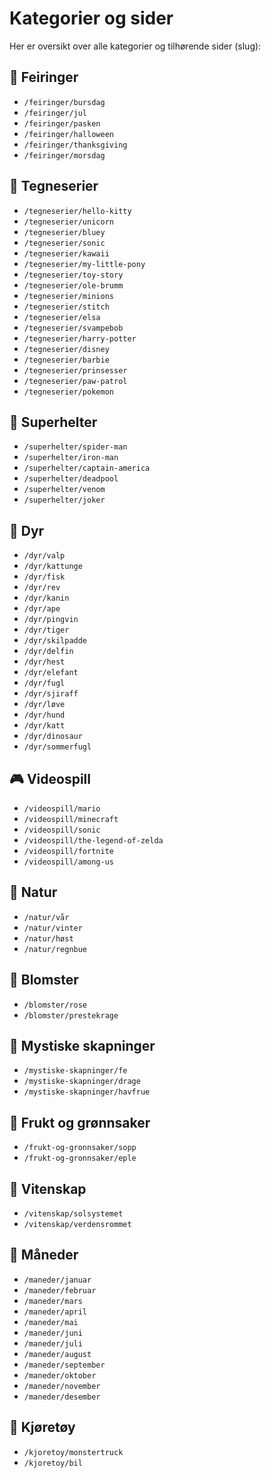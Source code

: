 # Kategorier og sider

Her er oversikt over alle kategorier og tilhørende sider (slug):

## 🥳 Feiringer
- `/feiringer/bursdag`
- `/feiringer/jul`
- `/feiringer/pasken`
- `/feiringer/halloween`
- `/feiringer/thanksgiving`
- `/feiringer/morsdag`

## 🎨 Tegneserier
- `/tegneserier/hello-kitty`
- `/tegneserier/unicorn`
- `/tegneserier/bluey`
- `/tegneserier/sonic`
- `/tegneserier/kawaii`
- `/tegneserier/my-little-pony`
- `/tegneserier/toy-story`
- `/tegneserier/ole-brumm`
- `/tegneserier/minions`
- `/tegneserier/stitch`
- `/tegneserier/elsa`
- `/tegneserier/svampebob`
- `/tegneserier/harry-potter`
- `/tegneserier/disney`
- `/tegneserier/barbie`
- `/tegneserier/prinsesser`
- `/tegneserier/paw-patrol`
- `/tegneserier/pokemon`

## 🦸 Superhelter
- `/superhelter/spider-man`
- `/superhelter/iron-man`
- `/superhelter/captain-america`
- `/superhelter/deadpool`
- `/superhelter/venom`
- `/superhelter/joker`

## 🐾 Dyr
- `/dyr/valp`
- `/dyr/kattunge`
- `/dyr/fisk`
- `/dyr/rev`
- `/dyr/kanin`
- `/dyr/ape`
- `/dyr/pingvin`
- `/dyr/tiger`
- `/dyr/skilpadde`
- `/dyr/delfin`
- `/dyr/hest`
- `/dyr/elefant`
- `/dyr/fugl`
- `/dyr/sjiraff`
- `/dyr/løve`
- `/dyr/hund`
- `/dyr/katt`
- `/dyr/dinosaur`
- `/dyr/sommerfugl`

## 🎮 Videospill
- `/videospill/mario`
- `/videospill/minecraft`
- `/videospill/sonic`
- `/videospill/the-legend-of-zelda`
- `/videospill/fortnite`
- `/videospill/among-us`

## 🌱 Natur
- `/natur/vår`
- `/natur/vinter`
- `/natur/høst`
- `/natur/regnbue`

## 🌸 Blomster
- `/blomster/rose`
- `/blomster/prestekrage`

## 🧚 Mystiske skapninger
- `/mystiske-skapninger/fe`
- `/mystiske-skapninger/drage`
- `/mystiske-skapninger/havfrue`

## 🍎 Frukt og grønnsaker
- `/frukt-og-gronnsaker/sopp`
- `/frukt-og-gronnsaker/eple`

## 🔬 Vitenskap
- `/vitenskap/solsystemet`
- `/vitenskap/verdensrommet`

## 📅 Måneder
- `/maneder/januar`
- `/maneder/februar`
- `/maneder/mars`
- `/maneder/april`
- `/maneder/mai`
- `/maneder/juni`
- `/maneder/juli`
- `/maneder/august`
- `/maneder/september`
- `/maneder/oktober`
- `/maneder/november`
- `/maneder/desember`

## 🚗 Kjøretøy
- `/kjoretoy/monstertruck`
- `/kjoretoy/bil`
